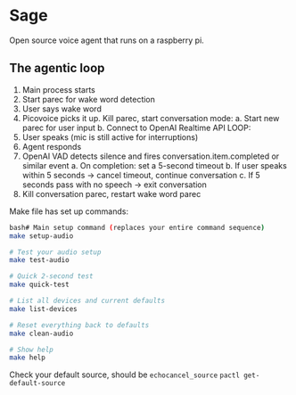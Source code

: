 # Sage

Open source voice agent that runs on a raspberry pi.

## The agentic loop

1. Main process starts
2. Start parec for wake word detection 
3. User says wake word
4. Picovoice picks it up. Kill parec, start conversation mode:
    a. Start new parec for user input
    b. Connect to OpenAI Realtime API
LOOP:
5. User speaks (mic is still active for interruptions)
6. Agent responds
7. OpenAI VAD detects silence and fires conversation.item.completed or similar event
    a. On completion: set a 5-second timeout
    b. If user speaks within 5 seconds → cancel timeout, continue conversation
    c. If 5 seconds pass with no speech → exit conversation
8. Kill conversation parec, restart wake word parec


Make file has set up commands:

```bash
bash# Main setup command (replaces your entire command sequence)
make setup-audio

# Test your audio setup
make test-audio

# Quick 2-second test
make quick-test

# List all devices and current defaults
make list-devices

# Reset everything back to defaults
make clean-audio

# Show help
make help
```

Check your default source, should be `echocancel_source`
`pactl get-default-source`